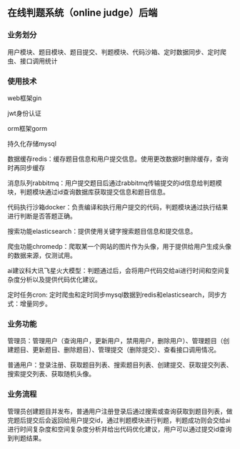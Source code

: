 ## 在线判题系统（online judge）后端
### 业务划分
用户模块、题目模块、题目提交、判题模块、代码沙箱、定时数据同步、定时爬虫、接口调用统计
### 使用技术
web框架gin

jwt身份认证

orm框架gorm

持久化存储mysql 

数据缓存redis：缓存题目信息和用户提交信息。使用更改数据时删除缓存，查询时再同步缓存

消息队列rabbitmq：用户提交题目后通过rabbitmq传输提交的id信息给判题模块，判题模块通过id查询数据库获取提交信息和题目信息。

代码执行沙箱docker：负责编译和执行用户提交的代码，判题模块通过执行结果进行判断是否答题正确。

搜索功能elasticsearch：提供使用关键字搜索题目信息和提交信息。

爬虫功能chromedp：爬取某一个网站的图片作为头像，用于提供给用户生成头像的数据来源，仅测试用。

ai建议科大讯飞星火大模型：判题通过后，会将用户代码交给ai进行时间和空间复杂度分析以及提供代码优化建议。

定时任务cron: 定时爬虫和定时同步mysql数据到redis和elasticsearch，同步方式：增量同步。

### 业务功能
管理员：管理用户（查询用户，更新用户，禁用用户，删除用户）、管理题目（创建题目、更新题目、删除题目）、管理提交（删除提交）、查看接口调用情况。

普通用户：登录注册、获取题目列表、搜索题目列表、创建提交、获取提交列表、搜索提交列表、获取随机头像。

### 业务流程
管理员创建题目并发布，普通用户注册登录后通过搜索或查询获取到题目列表，做完题后提交后会返回给用户提交id，通过判题模块进行判题，判题成功则会交给ai进行时间复杂度和空间复杂度分析并给出代码优化建议，用户可以通过提交id查询到判题结果。

